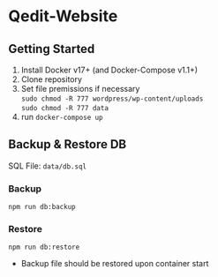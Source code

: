 # Qedit-Website

## Getting Started
1. Install Docker v17+ (and Docker-Compose v1.1+)
2. Clone repository
3. Set file premissions if necessary  
`sudo chmod -R 777 wordpress/wp-content/uploads`  
`sudo chmod -R 777 data`
4. run `docker-compose up`


## Backup & Restore DB
SQL File: `data/db.sql`  
### Backup
`npm run db:backup`


### Restore
`npm run db:restore`  
* Backup file should be restored upon container start  


